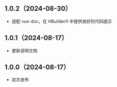 ## 1.0.2（2024-08-30）
* 适配 vue-doc，在 HBuilderX 中提供良好的代码提示
## 1.0.1（2024-08-17）
* 更新说明文档
## 1.0.0（2024-08-17）
* 初次发布

